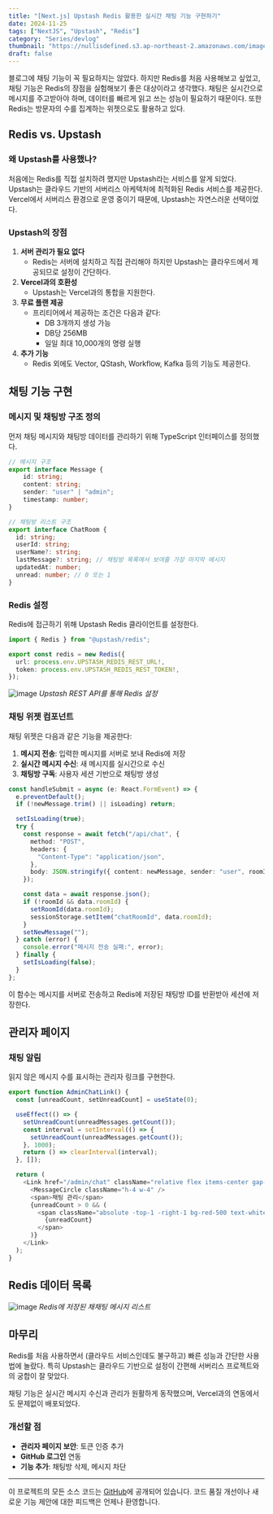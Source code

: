 ```yaml
---
title: "[Next.js] Upstash Redis 활용한 실시간 채팅 기능 구현하기"
date: 2024-11-25
tags: ["NextJS", "Upstash", "Redis"]
category: "Series/devlog"
thumbnail: "https://nullisdefined.s3.ap-northeast-2.amazonaws.com/images/833f02d8c2bb631bb74e5c71cd617c0e.png"
draft: false
---
```


블로그에 채팅 기능이 꼭 필요하지는 않았다. 하지만 Redis를 처음 사용해보고 싶었고, 채팅 기능은 Redis의 장점을 실험해보기 좋은 대상이라고 생각했다. 채팅은 실시간으로 메시지를 주고받아야 하며, 데이터를 빠르게 읽고 쓰는 성능이 필요하기 때문이다. 또한 Redis는 방문자의 수를 집계하는 위젯으로도 활용하고 있다.

## Redis vs. Upstash
### 왜 Upstash를 사용했나?
처음에는 Redis를 직접 설치하려 했지만 Upstash라는 서비스를 알게 되었다. Upstash는 클라우드 기반의 서버리스 아케텍처에 최적화된 Redis 서비스를 제공한다. Vercel에서 서버리스 환경으로 운영 중이기 때문에, Upstash는 자연스러운 선택이었다.

### Upstash의 장점
1. **서버 관리가 필요 없다**
	- Redis는 서버에 설치하고 직접 관리해야 하지만 Upstash는 클라우드에서 제공되므로 설정이 간단하다.
2. **Vercel과의 호환성**
	- Upstash는 Vercel과의 통합을 지원한다.
3. **무료 플랜 제공**
	- 프리티어에서 제공하는 조건은 다음과 같다:
		- DB 3개까지 생성 가능
		- DB당 256MB
		- 일일 최대 10,000개의 명령 실행
4. **추가 기능**
	- Redis 외에도 Vector, QStash, Workflow, Kafka 등의 기능도 제공한다.

## 채팅 기능 구현
### 메시지 및 채팅방 구조 정의
먼저 채팅 메시지와 채팅방 데이터를 관리하기 위해 TypeScript 인터페이스를 정의했다.

```typescript title:src/types/chat.ts
// 메시지 구조
export interface Message {
	id: string;
	content: string;
	sender: "user" | "admin";
	timestamp: number;
}

// 채팅방 리스트 구조
export interface ChatRoom {
  id: string;
  userId: string;
  userName?: string;
  lastMessage?: string; // 채팅방 목록에서 보여줄 가장 마지막 메시지
  updatedAt: number;
  unread: number; // 0 또는 1
}
```

### Redis 설정
Redis에 접근하기 위해 Upstash Redis 클라이언트를 설정한다.
```ts title:src/lib/redis.ts
import { Redis } from "@upstash/redis";

export const redis = new Redis({
  url: process.env.UPSTASH_REDIS_REST_URL!,
  token: process.env.UPSTASH_REDIS_REST_TOKEN!,
});

```

![image](https://nullisdefined.s3.ap-northeast-2.amazonaws.com/images/833f02d8c2bb631bb74e5c71cd617c0e.png)
*Upstash REST API를 통해 Redis 설정*
### 채팅 위젯 컴포넌트
채팅 위젯은 다음과 같은 기능을 제공한다:
1. **메시지 전송**: 입력한 메시지를 서버로 보내 Redis에 저장
2. **실시간 메시지 수신**: 새 메시지를 실시간으로 수신
3. **채팅방 구독**: 사용자 세션 기반으로 채팅방 생성

```ts title:src/components/chat/chat-widget.tsx
const handleSubmit = async (e: React.FormEvent) => {
  e.preventDefault();
  if (!newMessage.trim() || isLoading) return;

  setIsLoading(true);
  try {
    const response = await fetch("/api/chat", {
      method: "POST",
      headers: {
        "Content-Type": "application/json",
      },
      body: JSON.stringify({ content: newMessage, sender: "user", roomId }),
    });

    const data = await response.json();
    if (!roomId && data.roomId) {
      setRoomId(data.roomId);
      sessionStorage.setItem("chatRoomId", data.roomId);
    }
    setNewMessage("");
  } catch (error) {
    console.error("메시지 전송 실패:", error);
  } finally {
    setIsLoading(false);
  }
};

```
이 함수는 메시지를 서버로 전송하고 Redis에 저장된 채팅방 ID를 반환받아 세션에 저장한다.

## 관리자 페이지
### 채팅 알림
읽지 않은 메시지 수를 표시하는 관리자 링크를 구현한다.
```ts title:src/components/admin-chat-link.tsx
export function AdminChatLink() {
  const [unreadCount, setUnreadCount] = useState(0);

  useEffect(() => {
    setUnreadCount(unreadMessages.getCount());
    const interval = setInterval(() => {
      setUnreadCount(unreadMessages.getCount());
    }, 1000);
    return () => clearInterval(interval);
  }, []);

  return (
    <Link href="/admin/chat" className="relative flex items-center gap-2">
      <MessageCircle className="h-4 w-4" />
      <span>채팅 관리</span>
      {unreadCount > 0 && (
        <span className="absolute -top-1 -right-1 bg-red-500 text-white text-xs rounded-full w-5 h-5 flex items-center justify-center">
          {unreadCount}
        </span>
      )}
    </Link>
  );
}

```

## Redis 데이터 목록
![image](https://nullisdefined.s3.ap-northeast-2.amazonaws.com/images/fd9d632d43c6552a6e7648f019c23d99.png)
*Redis에 저장된 채채팅 메시지 리스트*

## 마무리
Redis를 처음 사용하면서 (클라우드 서비스인데도 불구하고) 빠른 성능과 간단한 사용법에 놀랐다. 특히 Upstash는 클라우드 기반으로 설정이 간편해 서버리스 프로젝트와의 궁합이 잘 맞았다.

채팅 기능은 실시간 메시지 수신과 관리가 원활하게 동작했으며, Vercel과의 연동에서도 문제없이 배포되었다.
### 개선할 점
- **관리자 페이지 보안**: 토큰 인증 추가
- **GitHub 로그인** 연동
- **기능 추가**: 채팅방 삭제, 메시지 차단

---
이 프로젝트의 모든 소스 코드는 [GitHub](https://github.com/nullisdefined/next-devlog)에 공개되어 있습니다. 코드 품질 개선이나 새로운 기능 제안에 대한 피드백은 언제나 환영합니다.